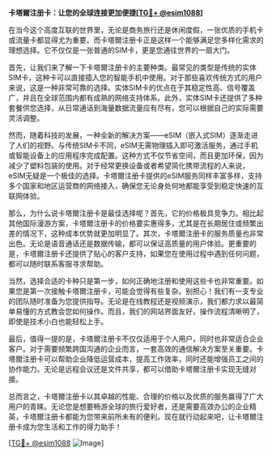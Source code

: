 **卡塔爾注册卡：让您的全球连接更加便捷[[TG💪+ @esim1088](https://t.me/s/esim1088)]**

在当今这个高度互联的世界里，无论是商务旅行还是休闲度假，一张优质的手机卡或流量卡都显得尤为重要。而卡塔爾注册卡正是这样一个能够满足您多样化需求的理想选择。它不仅仅是一张普通的SIM卡，更是您通往世界的一扇大门。

首先，让我们来了解一下卡塔爾注册卡的主要种类。最常见的类型是传统的实体SIM卡，这种卡可以直接插入您的智能手机中使用。对于那些喜欢传统方式的用户来说，这是一种非常可靠的选择。实体SIM卡的优点在于其稳定性高、信号覆盖广，并且在全球范围内都有成熟的网络支持体系。此外，实体SIM卡还提供了多种套餐供您选择，从日常通话到海量数据流量应有尽有，您可以根据自己的实际需要灵活调整。

然而，随着科技的发展，一种全新的解决方案——eSIM（嵌入式SIM）逐渐走进了人们的视野。与传统SIM卡不同，eSIM无需物理插入即可激活服务，通过手机或智能设备上的应用程序完成配置。这种方式不仅节省空间，而且更加环保，因为减少了塑料包装的使用。对于经常更换设备或者希望简化携带流程的人来说，eSIM无疑是一个极佳的选择。卡塔爾注册卡提供的eSIM服务同样丰富多样，支持多个国家和地区运营商的网络接入，确保您无论身处何地都能享受到稳定快速的互联网体验。

那么，为什么说卡塔爾注册卡是最佳选择呢？首先，它的价格极具竞争力。相比起其他国际漫游方案，卡塔爾注册卡的价格要实惠得多，尤其是在长期居住或频繁出差的情况下，这种成本优势就更加明显了。其次，卡塔爾注册卡的服务质量也非常出色。无论是语音通话还是数据传输，都可以保证高质量的用户体验。更重要的是，卡塔爾注册卡还提供了贴心的客户支持，如果您在使用过程中遇到任何问题，都可以随时联系客服寻求帮助。

当然，选择合适的卡种只是第一步，如何正确地注册和使用这些卡也非常重要。如果您是第一次接触卡塔爾注册卡，可能会觉得有些复杂。别担心！我们有一支专业的团队随时准备为您提供指导。无论是在线教程还是视频演示，我们都力求以最简单易懂的方式教会您如何操作。而且，我们的网站界面友好，操作流程清晰明了，即使是技术小白也能轻松上手。

最后，值得一提的是，卡塔爾注册卡不仅仅适用于个人用户，同时也非常适合企业客户。对于需要频繁跨国沟通的企业而言，一套高效的通信解决方案至关重要。卡塔爾注册卡可以帮助企业降低运营成本，提高工作效率，同时还能增强员工之间的协作能力。无论是远程会议还是文件共享，都可以借助卡塔爾注册卡实现无缝对接。

总而言之，卡塔爾注册卡以其卓越的性能、合理的价格以及优质的服务赢得了广大用户的青睐。无论您是想要畅游全球的旅行爱好者，还是需要高效办公的企业精英，卡塔爾注册卡都能为您带来前所未有的便利。现在就行动起来吧，让卡塔爾注册卡成为您生活和工作的得力助手！

[[TG💪+ @esim1088](https://t.me/s/esim1088) ![Image](https://i.postimg.cc/4NQfJmqS/Snipaste-2025-05-13-00-14-12.png)]